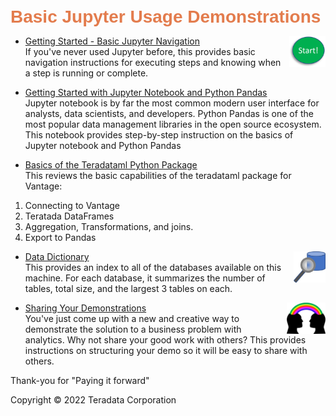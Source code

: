 <b style = 'font-size:28px;font-family:Arial;color:#E37C4D'>Basic Jupyter Usage Demonstrations</b>
 
* [Getting Started - Basic Jupyter Navigation](../UseCases/GettingStarted/GettingStarted.ipynb)<img src="../UseCases/GettingStarted/GettingStarted.jpg" style="float: right; margin-left: 10px; height: 50px; width: auto;" />
<br>If you've never used Jupyter before, this provides basic navigation instructions for executing steps and knowing when a step is running or complete.</br>
 
* [Getting Started with Jupyter Notebook and Python Pandas](../UseCases/GettingStarted_Jupyter_Pandas/GettingStarted_Jupyter_Pandas.ipynb)
<br>Jupyter notebook is by far the most common modern user interface for analysts, data scientists, and developers.  Python Pandas is one of the most popular data management libraries in the open source ecosystem.  This notebook provides step-by-step instruction on the basics of Jupyter notebook and Python Pandas</br>
 
* [Basics of the Teradataml Python Package](../UseCases/Python_Teradataml_Basics/Python_Teradataml_Basics.ipynb)
<br>This reviews the basic capabilities of the teradataml package for Vantage: 
1. Connecting to Vantage 
2. Teratada DataFrames 
3. Aggregation, Transformations, and joins. 
4. Export to Pandas</br>
 
* [Data Dictionary](../UseCases/Data_Dictionary/Data_Dictionary.ipynb)<img src="../UseCases/Data_Dictionary/Data_Dictionary.jpg" style="float: right; margin-left: 10px; height: 50px; width: auto;" />
<br>This provides an index to all of the databases available on this machine.  For each database, it summarizes the number of tables, total size, and the largest 3 tables on each.</br>
 
* [Sharing Your Demonstrations](../UseCases/Sharing_Demos/Sharing_Demos.ipynb)<img src="../UseCases/Sharing_Demos/Sharing_Demo.jpg" style="float: right; margin-left: 10px; height: 50px; width: auto;" />
<br>You've just come up with a new and creative way to demonstrate the solution to a business problem with analytics.  Why not share your good work with others?  This provides instructions on structuring your demo so it will be easy to share with others. 

Thank-you for "Paying it forward"</br>
 

Copyright © 2022 Teradata Corporation
